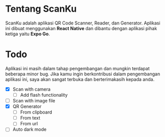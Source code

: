 # Tentang ScanKu

ScanKu adalah aplikasi QR Code Scanner, Reader, dan Generator. Aplikasi ini dibuat menggunakan **React Native** dan dibantu dengan aplikasi pihak ketiga yaitu **Expo Go**.

# Todo
Aplikasi ini masih dalam tahap pengembangan dan mungkin terdapat beberapa minor bug. Jika kamu ingin berkontribusi dalam pengembangan aplikasi ini, saya akan sangat terbuka dan berterimakasih kepada anda.

 - [x] Scan with camera
	 - [ ] Add flash functionality
 - [ ] Scan with image file
 - [x] QR Generator
	 - [ ] From clipboard
	 - [ ] From text
	 - [ ] From url
 - [ ] Auto dark mode
